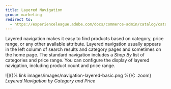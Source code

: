 ```yaml
---
title: Layered Navigation
group: marketing
redirect to:
  - https://experienceleague.adobe.com/docs/commerce-admin/catalog/catalog/navigation/navigation-layered.html
---
```


Layered navigation makes it easy to find products based on category, price range, or any other available attribute. Layered navigation usually appears in the left column of search results and category pages and sometimes on the home page. The standard navigation includes a _Shop By_ list of categories and price range. You can configure the display of layered navigation, including product count and price range.

![]({% link images/images/navigation-layered-basic.png %}){: .zoom}
_Layered Navigation by Category and Price_
